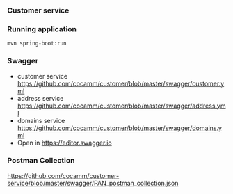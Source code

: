 ### Customer service

### Running application
```
mvn spring-boot:run
```

### Swagger
- customer service https://github.com/cocamm/customer/blob/master/swagger/customer.yml
- address service https://github.com/cocamm/customer/blob/master/swagger/address.yml 
- domains service https://github.com/cocamm/customer/blob/master/swagger/domains.yml 
- Open in https://editor.swagger.io

### Postman Collection

https://github.com/cocamm/customer-service/blob/master/swagger/PAN_postman_collection.json